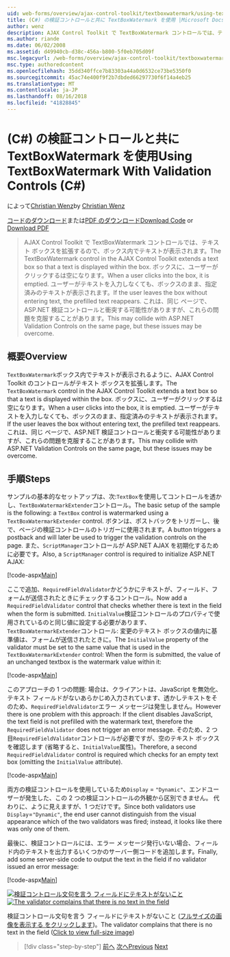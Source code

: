 ```yaml
---
uid: web-forms/overview/ajax-control-toolkit/textboxwatermark/using-textboxwatermark-with-validation-controls-cs
title: (C#) の検証コントロールと共に TextBoxWatermark を使用 |Microsoft Docs
author: wenz
description: AJAX Control Toolkit で TextBoxWatermark コントロールでは、テキスト ボックスを拡張するので、ボックス内でテキストが表示されます。 ボックスに、ユーザーがクリックしたときに.
ms.author: riande
ms.date: 06/02/2008
ms.assetid: d49940cb-d38c-456a-b800-5f0eb705d09f
msc.legacyurl: /web-forms/overview/ajax-control-toolkit/textboxwatermark/using-textboxwatermark-with-validation-controls-cs
msc.type: authoredcontent
ms.openlocfilehash: 35dd340ffce7b83303a44a0d6532ce73be5350f0
ms.sourcegitcommit: 45ac74e400f9f2b7dbded66297730f6f14a4eb25
ms.translationtype: MT
ms.contentlocale: ja-JP
ms.lasthandoff: 08/16/2018
ms.locfileid: "41828845"
---
```

<a name="using-textboxwatermark-with-validation-controls-c"></a><span data-ttu-id="d558d-104">(C#) の検証コントロールと共に TextBoxWatermark を使用</span><span class="sxs-lookup"><span data-stu-id="d558d-104">Using TextBoxWatermark With Validation Controls (C#)</span></span>
====================
<span data-ttu-id="d558d-105">によって[Christian Wenz](https://github.com/wenz)</span><span class="sxs-lookup"><span data-stu-id="d558d-105">by [Christian Wenz](https://github.com/wenz)</span></span>

<span data-ttu-id="d558d-106">[コードのダウンロード](http://download.microsoft.com/download/9/3/f/93f8daea-bebd-4821-833b-95205389c7d0/TextBoxWatermark2.cs.zip)または[PDF のダウンロード](http://download.microsoft.com/download/b/6/a/b6ae89ee-df69-4c87-9bfb-ad1eb2b23373/textboxwatermark2CS.pdf)</span><span class="sxs-lookup"><span data-stu-id="d558d-106">[Download Code](http://download.microsoft.com/download/9/3/f/93f8daea-bebd-4821-833b-95205389c7d0/TextBoxWatermark2.cs.zip) or [Download PDF](http://download.microsoft.com/download/b/6/a/b6ae89ee-df69-4c87-9bfb-ad1eb2b23373/textboxwatermark2CS.pdf)</span></span>

> <span data-ttu-id="d558d-107">AJAX Control Toolkit で TextBoxWatermark コントロールでは、テキスト ボックスを拡張するので、ボックス内でテキストが表示されます。</span><span class="sxs-lookup"><span data-stu-id="d558d-107">The TextBoxWatermark control in the AJAX Control Toolkit extends a text box so that a text is displayed within the box.</span></span> <span data-ttu-id="d558d-108">ボックスに、ユーザーがクリックするは空になります。</span><span class="sxs-lookup"><span data-stu-id="d558d-108">When a user clicks into the box, it is emptied.</span></span> <span data-ttu-id="d558d-109">ユーザーがテキストを入力しなくても、ボックスのまま、指定済みのテキストが表示されます。</span><span class="sxs-lookup"><span data-stu-id="d558d-109">If the user leaves the box without entering text, the prefilled text reappears.</span></span> <span data-ttu-id="d558d-110">これは、同じ ページで、ASP.NET 検証コントロールと衝突する可能性がありますが、これらの問題を克服することがあります。</span><span class="sxs-lookup"><span data-stu-id="d558d-110">This may collide with ASP.NET Validation Controls on the same page, but these issues may be overcome.</span></span>


## <a name="overview"></a><span data-ttu-id="d558d-111">概要</span><span class="sxs-lookup"><span data-stu-id="d558d-111">Overview</span></span>

<span data-ttu-id="d558d-112">`TextBoxWatermark`ボックス内でテキストが表示されるように、AJAX Control Toolkit のコントロールがテキスト ボックスを拡張します。</span><span class="sxs-lookup"><span data-stu-id="d558d-112">The `TextBoxWatermark` control in the AJAX Control Toolkit extends a text box so that a text is displayed within the box.</span></span> <span data-ttu-id="d558d-113">ボックスに、ユーザーがクリックするは空になります。</span><span class="sxs-lookup"><span data-stu-id="d558d-113">When a user clicks into the box, it is emptied.</span></span> <span data-ttu-id="d558d-114">ユーザーがテキストを入力しなくても、ボックスのまま、指定済みのテキストが表示されます。</span><span class="sxs-lookup"><span data-stu-id="d558d-114">If the user leaves the box without entering text, the prefilled text reappears.</span></span> <span data-ttu-id="d558d-115">これは、同じ ページで、ASP.NET 検証コントロールと衝突する可能性がありますが、これらの問題を克服することがあります。</span><span class="sxs-lookup"><span data-stu-id="d558d-115">This may collide with ASP.NET Validation Controls on the same page, but these issues may be overcome.</span></span>

## <a name="steps"></a><span data-ttu-id="d558d-116">手順</span><span class="sxs-lookup"><span data-stu-id="d558d-116">Steps</span></span>

<span data-ttu-id="d558d-117">サンプルの基本的なセットアップは、次:`TextBox`を使用してコントロールを透かし、`TextBoxWatermarkExtender`コントロール。</span><span class="sxs-lookup"><span data-stu-id="d558d-117">The basic setup of the sample is the following: a `TextBox` control is watermarked using a `TextBoxWatermarkExtender` control.</span></span> <span data-ttu-id="d558d-118">ボタンは、ポストバックをトリガーし、後で、ページの検証コントロールのトリガーに使用されます。</span><span class="sxs-lookup"><span data-stu-id="d558d-118">A button triggers a postback and will later be used to trigger the validation controls on the page.</span></span> <span data-ttu-id="d558d-119">また、`ScriptManager`コントロールが ASP.NET AJAX を初期化するために必要です。</span><span class="sxs-lookup"><span data-stu-id="d558d-119">Also, a `ScriptManager` control is required to initialize ASP.NET AJAX:</span></span>

[!code-aspx[Main](using-textboxwatermark-with-validation-controls-cs/samples/sample1.aspx)]

<span data-ttu-id="d558d-120">ここで追加、`RequiredFieldValidator`かどうかにテキストが、フィールド、フォームが送信されたときにチェックするコントロール。</span><span class="sxs-lookup"><span data-stu-id="d558d-120">Now add a `RequiredFieldValidator` control that checks whether there is text in the field when the form is submitted.</span></span> <span data-ttu-id="d558d-121">`InitialValue`検証コントロールのプロパティで使用されているのと同じ値に設定する必要があります、`TextBoxWatermarkExtender`コントロール: 変更のテキスト ボックスの値内に基準値は、フォームが送信されたときに。</span><span class="sxs-lookup"><span data-stu-id="d558d-121">The `InitialValue` property of the validator must be set to the same value that is used in the `TextBoxWatermarkExtender` control: When the form is submitted, the value of an unchanged textbox is the watermark value within it:</span></span>

[!code-aspx[Main](using-textboxwatermark-with-validation-controls-cs/samples/sample2.aspx)]

<span data-ttu-id="d558d-122">このアプローチの 1 つの問題: 場合は、クライアントは、JavaScript を無効化、テキスト フィールドがないあらかじめ入力されています、透かしテキストをそのため、`RequiredFieldValidator`エラー メッセージは発生しません。</span><span class="sxs-lookup"><span data-stu-id="d558d-122">However there is one problem with this approach: If the client disables JavaScript, the text field is not prefilled with the watermark text, therefore the `RequiredFieldValidator` does not trigger an error message.</span></span> <span data-ttu-id="d558d-123">そのため、2 つ目`RequiredFieldValidator`コントロールが必要ですが、空のテキスト ボックスを確認します (省略すると、`InitialValue`属性)。</span><span class="sxs-lookup"><span data-stu-id="d558d-123">Therefore, a second `RequiredFieldValidator` control is required which checks for an empty text box (omitting the `InitialValue` attribute).</span></span>

[!code-aspx[Main](using-textboxwatermark-with-validation-controls-cs/samples/sample3.aspx)]

<span data-ttu-id="d558d-124">両方の検証コントロールを使用しているため`Display` = `"Dynamic"`、エンドユーザーが発生した、この 2 つの検証コントロールの外観から区別できません。 代わりに、ように見えますが、1 つだけです。</span><span class="sxs-lookup"><span data-stu-id="d558d-124">Since both validators use `Display`=`"Dynamic"`, the end user cannot distinguish from the visual appearance which of the two validators was fired; instead, it looks like there was only one of them.</span></span>

<span data-ttu-id="d558d-125">最後に、検証コントロールには、エラー メッセージ発行いない場合、フィールド内のテキストを出力するいくつかのサーバー側コードを追加します。</span><span class="sxs-lookup"><span data-stu-id="d558d-125">Finally, add some server-side code to output the text in the field if no validator issued an error message:</span></span>

[!code-aspx[Main](using-textboxwatermark-with-validation-controls-cs/samples/sample4.aspx)]


<span data-ttu-id="d558d-126">[![検証コントロール文句を言う フィールドにテキストがないこと](using-textboxwatermark-with-validation-controls-cs/_static/image2.png)](using-textboxwatermark-with-validation-controls-cs/_static/image1.png)</span><span class="sxs-lookup"><span data-stu-id="d558d-126">[![The validator complains that there is no text in the field](using-textboxwatermark-with-validation-controls-cs/_static/image2.png)](using-textboxwatermark-with-validation-controls-cs/_static/image1.png)</span></span>

<span data-ttu-id="d558d-127">検証コントロール文句を言う フィールドにテキストがないこと ([フルサイズの画像を表示する をクリックします](using-textboxwatermark-with-validation-controls-cs/_static/image3.png))。</span><span class="sxs-lookup"><span data-stu-id="d558d-127">The validator complains that there is no text in the field ([Click to view full-size image](using-textboxwatermark-with-validation-controls-cs/_static/image3.png))</span></span>

> [!div class="step-by-step"]
> <span data-ttu-id="d558d-128">[前へ](using-textboxwatermark-in-a-formview-cs.md)
> [次へ](using-textboxwatermark-in-a-formview-vb.md)</span><span class="sxs-lookup"><span data-stu-id="d558d-128">[Previous](using-textboxwatermark-in-a-formview-cs.md)
[Next](using-textboxwatermark-in-a-formview-vb.md)</span></span>
